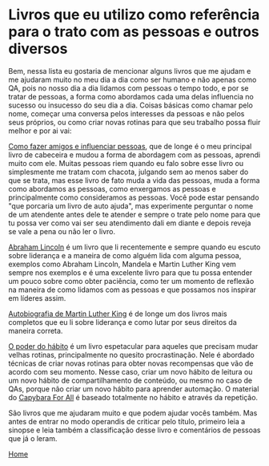 # Livros que eu utilizo como referência para o trato com as pessoas e outros diversos

Bem, nessa lista eu gostaria de mencionar alguns livros que me ajudam e me ajudaram muito no meu dia a dia como ser humano e não apenas como QA, pois no nosso dia a dia lidamos com pessoas o tempo todo, e por se tratar de pessoas, a forma como abordamos cada uma delas influencia no sucesso ou insucesso do seu dia a dia. Coisas básicas como chamar pelo nome, começar uma conversa pelos interesses da pessoas e não pelos seus próprios, ou como criar novas rotinas para que seu trabalho possa fluir melhor e por ai vai:

[Como fazer amigos e influenciar pessoas](https://goo.gl/wxdjGJ), que de longe é o meu principal livro de cabeceira e mudou a forma de abordagem com as pessoas, aprendi muito com ele. Muitas pessoas riem quando eu falo sobre esse livro ou simplesmente me tratam com chacota, julgando sem ao menos saber do que se trata, mas esse livro de fato muda a vida das pessoas, muda a forma como abordamos as pessoas, como enxergamos as pessoas e principalmente como consideramos as pessoas. Você pode estar pensando "que porcaria um livro de auto ajuda", mas experimente perguntar o nome de um atendente antes dele te atender e sempre o trate pelo nome para que tu possa ver como vai ser seu atendimento dali em diante e depois reveja se vale a pena ou não ler o livro.

[Abraham Lincoln](https://goo.gl/Pg6DVa) é um livro que li recentemente e sempre quando eu escuto sobre liderança e a maneira de como alguém lida com alguma pessoa, exemplos como Abraham Lincoln, Mandela e Martin Luther King vem sempre nos exemplos e é uma excelente livro para que tu possa entender um pouco sobre como obter paciência, como ter um momento de reflexão na maneira de como lidamos com as pessoas e que possamos nos inspirar em líderes assim.

[Autobiografia de Martin Luther King](https://goo.gl/fHarSF) é de longe um dos livros mais completos que eu li sobre liderança e como lutar por seus direitos da maneira correta.

[O poder do hábito](https://goo.gl/ekQnx5) é um livro espetacular para aqueles que precisam mudar velhas rotinas, principalmente no quesito procrastinação. Nele é abordado técnicas de criar novas rotinas para obter novas recompensas que vão de acordo com seu momento. Nesse caso, criar um novo hábito de leitura ou um novo hábito de compartilhamento de conteúdo, ou mesmo no caso de QAs, porque não criar um novo hábito para aprender automação. O material do [Capybara For All](https://github.com/thiagomarquessp/capybaraforall) é baseado totalmente no hábito e através da repetição.

São livros que me ajudaram muito e que podem ajudar vocês também. Mas antes de entrar no modo operandis de criticar pelo título, primeiro leia a sinopse e leia também a classificação desse livro e comentários de pessoas que já o leram.

[Home](https://github.com/thiagomarquessp/a-importancia-da-leitura-para-qas/blob/master/README.md)
